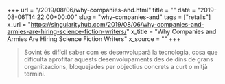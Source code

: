 +++
url = "/2019/08/06/why-companies-and.html"
title = ""
date = "2019-08-06T14:22:00+00:00"
slug = "why-companies-and"
tags = ["retalls"]
x_url = "https://singularityhub.com/2019/08/06/why-companies-and-armies-are-hiring-science-fiction-writers/"
x_title = "Why Companies and Armies Are Hiring Science Fiction Writers"
x_source = ""
+++


> Sovint és difícil saber com es desenvoluparà la tecnologia, cosa que dificulta aprofitar aquests desenvolupaments des de dins de grans organitzacions, bloquejades per objectius concrets a curt o mitjà termini.
